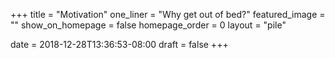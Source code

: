 +++
title = "Motivation"
one_liner = "Why get out of bed?"
featured_image = ""
show_on_homepage = false
homepage_order = 0
layout = "pile"

date = 2018-12-28T13:36:53-08:00
draft = false
+++
